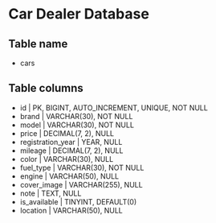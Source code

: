 # Car Dealer Database

## Table name

- cars

## Table columns

- id | PK, BIGINT, AUTO_INCREMENT, UNIQUE, NOT NULL
- brand | VARCHAR(30), NOT NULL
- model | VARCHAR(30), NOT NULL
- price | DECIMAL(7, 2), NULL
- registration_year | YEAR, NULL
- mileage | DECIMAL(7, 2), NULL
- color | VARCHAR(30), NULL
- fuel_type | VARCHAR(30), NOT NULL
- engine | VARCHAR(50), NULL
- cover_image | VARCHAR(255), NULL
- note | TEXT, NULL
- is_available | TINYINT, DEFAULT(0)
- location | VARCHAR(50), NULL